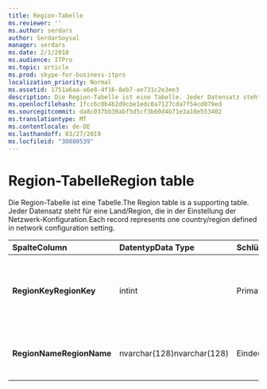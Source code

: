 ```yaml
---
title: Region-Tabelle
ms.reviewer: ''
ms.author: serdars
author: SerdarSoysal
manager: serdars
ms.date: 2/1/2018
ms.audience: ITPro
ms.topic: article
ms.prod: skype-for-business-itpro
localization_priority: Normal
ms.assetid: 1751a6aa-a6e8-4f16-8eb7-ae731c2e3ee3
description: Die Region-Tabelle ist eine Tabelle. Jeder Datensatz steht für eine Land/Region, die in der Einstellung der Netzwerk-Konfiguration.
ms.openlocfilehash: 1fcc6c0b4b2d9cbe1edc0a7127cda7f54cd079ed
ms.sourcegitcommit: da8c037bb30abf5d5cf3b60d4b71e3a10e553402
ms.translationtype: MT
ms.contentlocale: de-DE
ms.lasthandoff: 03/27/2019
ms.locfileid: "30880539"
---
```

# <a name="region-table"></a><span data-ttu-id="8ef7a-104">Region-Tabelle</span><span class="sxs-lookup"><span data-stu-id="8ef7a-104">Region table</span></span>
 
<span data-ttu-id="8ef7a-105">Die Region-Tabelle ist eine Tabelle.</span><span class="sxs-lookup"><span data-stu-id="8ef7a-105">The Region table is a supporting table.</span></span> <span data-ttu-id="8ef7a-106">Jeder Datensatz steht für eine Land/Region, die in der Einstellung der Netzwerk-Konfiguration.</span><span class="sxs-lookup"><span data-stu-id="8ef7a-106">Each record represents one country/region defined in network configuration setting.</span></span>
  
|<span data-ttu-id="8ef7a-107">**Spalte**</span><span class="sxs-lookup"><span data-stu-id="8ef7a-107">**Column**</span></span>|<span data-ttu-id="8ef7a-108">**Datentyp**</span><span class="sxs-lookup"><span data-stu-id="8ef7a-108">**Data Type**</span></span>|<span data-ttu-id="8ef7a-109">**Schlüssel/Index**</span><span class="sxs-lookup"><span data-stu-id="8ef7a-109">**Key/Index**</span></span>|<span data-ttu-id="8ef7a-110">**Details**</span><span class="sxs-lookup"><span data-stu-id="8ef7a-110">**Details**</span></span>|
|:-----|:-----|:-----|:-----|
|<span data-ttu-id="8ef7a-111">**RegionKey**</span><span class="sxs-lookup"><span data-stu-id="8ef7a-111">**RegionKey**</span></span> <br/> |<span data-ttu-id="8ef7a-112">int</span><span class="sxs-lookup"><span data-stu-id="8ef7a-112">int</span></span>  <br/> |<span data-ttu-id="8ef7a-113">Primary</span><span class="sxs-lookup"><span data-stu-id="8ef7a-113">Primary</span></span>  <br/> |<span data-ttu-id="8ef7a-114">Eindeutige Zahl, die das Land/Region identifiziert.</span><span class="sxs-lookup"><span data-stu-id="8ef7a-114">Unique number identifying the country/region.</span></span>  <br/> |
|<span data-ttu-id="8ef7a-115">**RegionName**</span><span class="sxs-lookup"><span data-stu-id="8ef7a-115">**RegionName**</span></span> <br/> |<span data-ttu-id="8ef7a-116">nvarchar(128)</span><span class="sxs-lookup"><span data-stu-id="8ef7a-116">nvarchar(128)</span></span>  <br/> |<span data-ttu-id="8ef7a-117">Eindeutige</span><span class="sxs-lookup"><span data-stu-id="8ef7a-117">Unique</span></span>  <br/> |<span data-ttu-id="8ef7a-118">Der Name des Lands/der Region.</span><span class="sxs-lookup"><span data-stu-id="8ef7a-118">The name of the country/region.</span></span>  <br/> |
   

